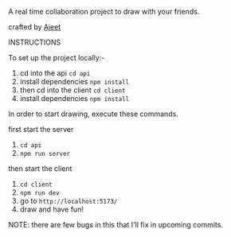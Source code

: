 A real time collaboration project to draw with your friends. 

crafted by [Ajeet](https://x.com/ajeetonx)

INSTRUCTIONS

To set up the project locally:-

1. cd into the api `cd api`
2. install dependencies `npm install`
3. then cd into the client `cd client`
4. install dependencies `npm install`

In order to start drawing, execute these commands.

first start the server

1. `cd api`
2. `npm run server`

then start the client

1. `cd client`
2. `npm run dev`
3. go to `http://localhost:5173/`
4. draw and have fun!


NOTE: there are few bugs in this that I'll fix in upcoming commits.
